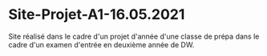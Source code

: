 # Site-Projet-A1-16.05.2021

Site réalisé dans le cadre d'un projet d'année d'une classe de prépa dans le cadre d'un examen d'entrée en deuxième année de DW.
